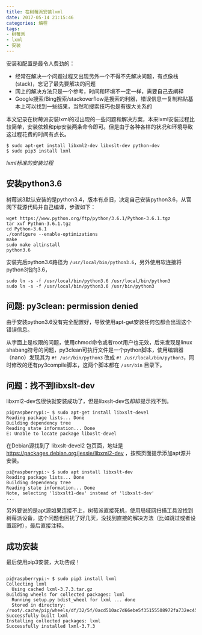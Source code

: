 ```yaml
---
title: 在树莓派安装lxml
date: 2017-05-14 21:15:46
categories: 编程
tags:
- 树莓派
- lxml
- 安装
---
```


安装和配置是最令人费劲的：

- 经常在解决一个问题过程又出现另外一个不得不先解决问题，有点像栈(stack)，忘记了最先要解决的问题
- 网上的解决方法只是一个参考，时间和环境不一定一样，需要自己去阐释
- Google搜索/Bing搜索/stackoverflow是搜索的利器，错误信息一复制粘贴基本上可以找到一些结果，当然和搜索技巧也是有很大关系的

本文记录在树莓派安装lxml的过出现的一些问题和解决方案，本来lxml安装过程比较简单，安装依赖和pip安装两条命令即可。但是由于各种各样的状况和环境导致这过程花费的时间有点长。

```
$ sudo apt-get install libxml2-dev libxslt-dev python-dev
$ sudo pip3 install lxml
```
*lxml标准的安装过程*


<!-- more -->

## 安装python3.6

树莓派3默认安装的是python3.4，版本有点旧，决定自己安装python3.6，从官网下载源代码并自己编译，步骤如下：

```
wget https://www.python.org/ftp/python/3.6.1/Python-3.6.1.tgz
tar xvf Python-3.6.1.tgz
cd Python-3.6.1
./configure --enable-optimizations
make
sudo make altinstall
python3.6
```

安装完后python3.6路径为 `/usr/local/bin/python3.6`，另外使用软连接将python3指向3.6，

```
sudo ln -s -f /usr/local/bin/python3.6 /usr/local/bin/python3
sudo ln -s -f /usr/local/bin/python3.6 /usr/bin/python3
```

## 问题: py3clean: permission denied

由于安装python3.6没有完全配置好，导致使用apt-get安装任何包都会出现这个错误信息。

从字面上是权限的问题，使用chmod命令或者root用户也无效，后来发现是linux shabang符号的问题，py3clean可执行文件是一个python脚本，使用编辑器（nano）发现其为 `#! /usr/bin/python3` 改成 `#! /usr/local/bin/python3`，同时修改的还有py3compile脚本，这两个脚本都在 `/usr/bin` 目录下。

## 问题：找不到libxslt-dev

libxml2-dev包很快就安装成功了，但是libxslt-dev包却却提示找不到。

```
pi@raspberrypi:~ $ sudo apt-get install libxslt-devel
Reading package lists... Done
Building dependency tree
Reading state information... Done
E: Unable to locate package libxslt-devel
```

在Debian源找到了 libxslt-devel2 包页面，地址是 https://packages.debian.org/jessie/libxml2-dev ，按照页面提示添加apt源并安装。

```
pi@raspberrypi:~ $ sudo apt install libxslt-dev
Reading package lists... Done
Building dependency tree
Reading state information... Done
Note, selecting 'libxslt1-dev' instead of 'libxslt-dev'
...
```

另外要说的是apt源如果连接不上，树莓派直接死机，使用局域网扫描工具没找到树莓派设备，这个问题也困扰了好几天，没找到直接的解决方法（比如跳过或者设置超时），最后直接注释。

## 成功安装

最后使用pip3安装，大功告成！

```

pi@raspberrypi:~ $ sudo pip3 install lxml
Collecting lxml
  Using cached lxml-3.7.3.tar.gz
Building wheels for collected packages: lxml
  Running setup.py bdist_wheel for lxml ... done
  Stored in directory: /root/.cache/pip/wheels/df/32/5f/0acd510ac7d66ebe5f35155508972fa732ec45acd5f79146d2
Successfully built lxml
Installing collected packages: lxml
Successfully installed lxml-3.7.3
```
